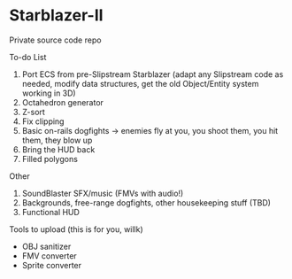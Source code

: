 # Starblazer-II
Private source code repo  

To-do List  
1. Port ECS from pre-Slipstream Starblazer (adapt any Slipstream code as needed, modify data structures, get the old Object/Entity system working in 3D)  
2. Octahedron generator  
3. Z-sort  
4. Fix clipping  
5. Basic on-rails dogfights -> enemies fly at you, you shoot them, you hit them, they blow up  
6. Bring the HUD back  
7. Filled polygons  

Other  
1. SoundBlaster SFX/music (FMVs with audio!)
2. Backgrounds, free-range dogfights, other housekeeping stuff (TBD)  
3. Functional HUD

Tools to upload (this is for you, willk)
- OBJ sanitizer
- FMV converter
- Sprite converter  
